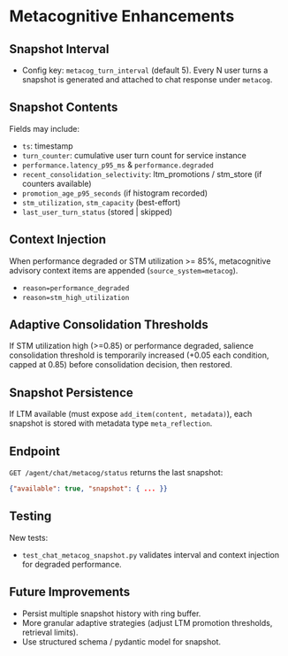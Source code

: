 # Metacognitive Enhancements

## Snapshot Interval
- Config key: `metacog_turn_interval` (default 5). Every N user turns a snapshot is generated and attached to chat response under `metacog`.

## Snapshot Contents
Fields may include:
- `ts`: timestamp
- `turn_counter`: cumulative user turn count for service instance
- `performance.latency_p95_ms` & `performance.degraded`
- `recent_consolidation_selectivity`: ltm_promotions / stm_store (if counters available)
- `promotion_age_p95_seconds` (if histogram recorded)
- `stm_utilization`, `stm_capacity` (best-effort)
- `last_user_turn_status` (stored | skipped)

## Context Injection
When performance degraded or STM utilization >= 85%, metacognitive advisory context items are appended (`source_system=metacog`).
- `reason=performance_degraded`
- `reason=stm_high_utilization`

## Adaptive Consolidation Thresholds
If STM utilization high (>=0.85) or performance degraded, salience consolidation threshold is temporarily increased (+0.05 each condition, capped at 0.85) before consolidation decision, then restored.

## Snapshot Persistence
If LTM available (must expose `add_item(content, metadata)`), each snapshot is stored with metadata type `meta_reflection`.

## Endpoint
`GET /agent/chat/metacog/status` returns the last snapshot:
```json
{"available": true, "snapshot": { ... }}
```

## Testing
New tests:
- `test_chat_metacog_snapshot.py` validates interval and context injection for degraded performance.

## Future Improvements
- Persist multiple snapshot history with ring buffer.
- More granular adaptive strategies (adjust LTM promotion thresholds, retrieval limits).
- Use structured schema / pydantic model for snapshot.
